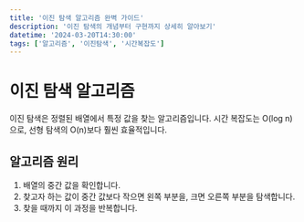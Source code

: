 ```yaml
---
title: '이진 탐색 알고리즘 완벽 가이드'
description: '이진 탐색의 개념부터 구현까지 상세히 알아보기'
datetime: '2024-03-20T14:30:00'
tags: ['알고리즘', '이진탐색', '시간복잡도']
---
```


# 이진 탐색 알고리즘

이진 탐색은 정렬된 배열에서 특정 값을 찾는 알고리즘입니다. 시간 복잡도는 O(log n)으로, 선형 탐색의 O(n)보다 훨씬 효율적입니다.

## 알고리즘 원리

1. 배열의 중간 값을 확인합니다.
2. 찾고자 하는 값이 중간 값보다 작으면 왼쪽 부분을, 크면 오른쪽 부분을 탐색합니다.
3. 찾을 때까지 이 과정을 반복합니다.
